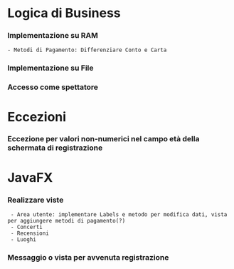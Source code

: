# Logica di Business
### Implementazione su RAM
	- Metodi di Pagamento: Differenziare Conto e Carta
### Implementazione su File
### Accesso come spettatore

# Eccezioni
### Eccezione per valori non-numerici nel campo età della schermata di registrazione
 
# JavaFX
### Realizzare viste
     - Area utente: implementare Labels e metodo per modifica dati, vista per aggiungere metodi di pagamento(?)
     - Concerti
     - Recensioni
     - Luoghi
### Messaggio o vista per avvenuta registrazione
